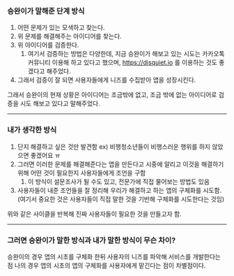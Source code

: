 ### 승완이가 말해준 단계 방식 
1. 어떤 문제가 있는 모색하고 찾는다.
2. 위 문제를 해결해주는 아이디어를 찾는다. 
3. 위 아이디어를 검증한다. 
	1. 여기서 검증하는 방법은 다양한데, 지금 승완이가 해보고 있는 시도는 카카오톡 커뮤니티 이용해 하고 있다고 했으며, https://disquiet.io 를 이용하는 것도 좋겠다고 해주었다. 
4. 그래서 검증이 잘 되면 사용자들에게 니즈를 수집받아 앱을 성장시킨다. 

그래서 승완이의 현재 상황은 아이디어는  조금밖에 없고, 조금 밖에 없는 아이디어로 검증을 시도 해보고 있다고 말해주었다.

---
### 내가 생각한 방식 
1. 단지 해결하고 싶은 것만 발견함 ex) 비행청소년들이 비행스러운 행위를 하지 않았으면 좋겠어요 ㅠ
2. 그러면 이러한 문제를 해결해준다는 앱을 만든다고 시중에 알리고 이것을 해결하기 위해 어떤 것이 필요한지 사용자들에게 조언을 구함
	1. 이 방식이 설문조사가 될 수도 있고, 전문가에 직접 물어보는 방법도 있음
3. 사용자들이 내준 조언들을 잘 정리해 우리가 해결하고 하는 앱의 구체화를 시도함. (여기서 중요한 것은 사용자들이 직접 말한 것을 기반해 구체화를 시도한다는 것임)

위와 같은 사이클을 반복해 진짜 사용자들이 필요한 것을 만들고자 함. 


---
### 그러면 승완이가 말한 방식과 내가 말한 방식이 무슨 차이?
승완이의 경우 앱의 시초를 구체화 한뒤 사용자의 니즈를 파악해 서비스를 개발한다는 점 
나의 경우 앱의 시초의 앱의 구체화를 사용자에게 맡긴다는 점이 
차별점이다.